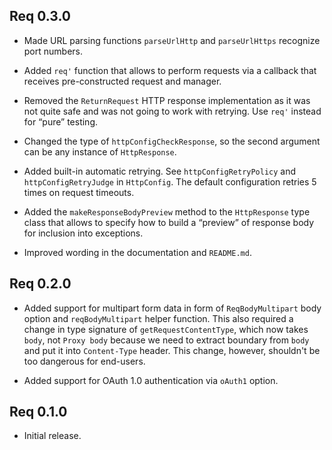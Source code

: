## Req 0.3.0

* Made URL parsing functions `parseUrlHttp` and `parseUrlHttps` recognize
  port numbers.

* Added `req'` function that allows to perform requests via a callback that
  receives pre-constructed request and manager.

* Removed the `ReturnRequest` HTTP response implementation as it was not
  quite safe and was not going to work with retrying. Use `req'` instead for
  “pure” testing.

* Changed the type of `httpConfigCheckResponse`, so the second argument can
  be any instance of `HttpResponse`.

* Added built-in automatic retrying. See `httpConfigRetryPolicy` and
  `httpConfigRetryJudge` in `HttpConfig`. The default configuration retries
  5 times on request timeouts.

* Added the `makeResponseBodyPreview` method to the `HttpResponse` type
  class that allows to specify how to build a “preview” of response body for
  inclusion into exceptions.

* Improved wording in the documentation and `README.md`.

## Req 0.2.0

* Added support for multipart form data in form of `ReqBodyMultipart` body
  option and `reqBodyMultipart` helper function. This also required a change
  in type signature of `getRequestContentType`, which now takes `body`, not
  `Proxy body` because we need to extract boundary from `body` and put it
  into `Content-Type` header. This change, however, shouldn't be too
  dangerous for end-users.

* Added support for OAuth 1.0 authentication via `oAuth1` option.

## Req 0.1.0

* Initial release.
